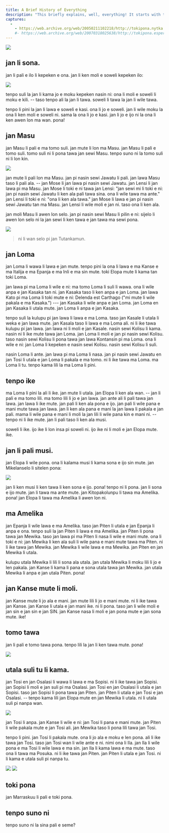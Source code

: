 ```yaml
---
title: A Brief History of Everything
description: "This briefly explains, well, everything! It starts with the Big Bang and discusses the major topics in history up until today."
captures:
  -
    - https://web.archive.org/web/20050211102218/http://tokipona.nytka.org/text/histb.html
    #- https://web.archive.org/web/20070318025638/http://tokipona.esperanto-jeunes.org:80/text/histb.html
---
```

![](/images/hist08.jpg)

## jan li sona.

jan li pali e ilo li kepeken e ona. jan li ken moli e soweli kepeken ilo:

![](/images/hist09.jpg)

tenpo suli la jan li kama jo e moku kepeken nasin ni: ona li moli e soweli li moku e kili. -- taso tenpo ali la jan li tawa. soweli li tawa la jan li wile tawa.

tenpo li pini la jan li lawa e soweli e kasi. ona li jo e soweli. jan li wile moku la ona li ken moli e soweli ni. sama la ona li jo e kasi. jan li jo e ijo ni la ona li ken awen lon ma wan. pona!

 

## jan Masu

jan Masu li pali e ma tomo suli. jan mute li lon ma Masu. jan Masu li pali e tomo suli. tomo suli ni li pona tawa jan sewi Masu. tenpo suno ni la tomo suli ni li lon kin.

![](/images/hist10.jpg)

jan mute li pali lon ma Masu. jan pi nasin sewi Jawatu li pali. jan lawa Masu taso li pali ala. -- jan Mose li jan lawa pi nasin sewi Jawatu. jan Lensi li jan lawa pi ma Masu. jan Mose li toki e ni tawa jan Lensi: "jan sewi mi li toki e ni: jan pi nasin sewi Jawatu li ken ala pali tawa sina. ona li wile tawa ma ante." jan Lensi li toki e ni: "ona li ken ala tawa." jan Mose li lawa e jan pi nasin sewi Jawatu tan ma Masu. jan Lensi li wile moli e jan ni. taso ona li ken ala.

jan moli Masu li awen lon selo. jan pi nasin sewi Masu li pilin e ni: sijelo li awen lon selo ni la jan sewi li ken tawa e jan tawa ma sewi pona.

![](/images/hist11.jpg)
> ni li wan selo pi jan Tutankamun.

## jan Loma

jan Loma li wawa li lawa e jan mute. tenpo pini la ona li lawa e ma Kanse e ma Italija e ma Epanja e ma Inli e ma sin mute. toki Elopa mute li kama tan toki Loma.

jan lawa pi ma Loma li wile e ni: ma tomo Loma li suli li wawa. ona li wile anpa e jan Kasaka tan ni. jan Kasaka taso li ken anpa e jan Loma. jan lawa Kato pi ma Loma li toki mute e ni: Delenda est Carthago ("mi mute li wile pakala e ma Kasaka.") --- jan Kasaka li wile anpa e jan Loma. jan Loma en jan Kasaka li utala mute. jan Loma li anpa e jan Kasaka.

tenpo suli la kulupu pi jan lawa li lawa e ma Loma. taso jan Kasale li utala li weka e jan lawa mute. jan Kasala taso li lawa e ma Loma ali. ni li ike tawa kulupu pi jan lawa. jan lawa ni li moli e jan Kasale. nasin sewi Kolisu li kama. nasin ni li ike mute tawa jan Loma. jan Loma li moli e jan pi nasin sewi Kolisu. taso nasin sewi Kolisu li pona tawa jan lawa Kontansin pi ma Loma. ona li wile e ni: jan Loma li kepeken e nasin sewi Kolisu. nasin sewi Kolisu li suli.

nasin Loma li ante. jan lawa pi ma Loma li nasa. jan pi nasin sewi Jawatu en jan Tosi li utala e jan Loma li pakala e ma tomo. ni li ike tawa ma Loma. ma Loma li tu. tenpo kama lili la ma Loma li pini.

 

## tenpo ike

ma Loma li pini la ali li ike. jan mute li utala. jan Elopa li ken ala wan. -- jan li pali e ma tomo lili. ma tomo lili li jo e jan lawa. jan ante ali li pali tawa jan lawa. jan lawa li ike mute. jan pali li ken ala pona e ijo. jan pali li wile pana e mani mute tawa jan lawa. jan li ken ala pana e mani la jan lawa li pakala e jan pali. mama li wile pana e mani li moli la jan lili li wile pana kin e mani ni. -- tenpo ni li ike mute. jan li pali taso li ken ala musi.

soweli li ike. ijo ike li lon insa pi soweli ni. ijo ike ni li moli e jan Elopa mute. ike.

 

## jan li pali musi.

jan Elopa li wile pona. ona li kalama musi li kama sona e ijo sin mute. jan Mikelanselo li sitelen pona:

![](/images/hist12.jpg)

jan li ken musi li ken tawa li ken sona e ijo. pona! tenpo ni li pona. jan li sona e ijo mute. jan li tawa ma ante mute. jan Kitopakolunpu li tawa ma Amelika. pona! jan Elopa li tawa ma Amelika li awen lon ni.

 

## ma Amelika

jan Epanja li wile lawa e ma Amelika. taso jan Piten li utala e jan Epanja li anpa e ona. tenpo suli la jan Piten li lawa e ma Amelika. jan Piten li pona tawa jan Mewika. taso jan lawa pi ma Piten li nasa li wile e mani mute. ona li toki e ni: jan Mewika li ken ala suli li wile pana e mani mute tawa ma Piten. ni li ike tawa jan Mewika. jan Mewika li wile lawa e ma Mewika. jan Piten en jan Mewika li utala.

kulupu utala Mewika li lili li sona ala utala. jan utala Mewika li moku lili li jo e len pakala. jan Kanse li kama li pana e sona utala tawa jan Mewika. jan utala Mewika li anpa e jan utala Piten. pona!

 

## jan Kanse mute li moli.

jan Kanse mute li jo ala e mani. jan mute lili li jo e mani mute. ni li ike tawa jan Kanse. jan Kanse li utala e jan mani ike. ni li pona. taso jan li wile moli e jan sin e jan sin e jan SIN. jan Kanse nasa li moli e jan pona mute e jan sona mute. ike!

 

## tomo tawa

jan li pali e tomo tawa pona. tenpo lili la jan li ken tawa mute. pona!

![](/images/hist16.jpg)

## utala suli tu li kama.

jan Tosi en jan Osalasi li wawa li lawa e ma Sopisi. ni li ike tawa jan Sopisi. jan Sopisi li moli e jan suli pi ma Osalasi. jan Tosi en jan Osalasi li utala e jan Sopisi. taso jan Sopisi li pona tawa jan Piten. jan Piten li utala e jan Tosi e jan Osalasi. -- tenpo kama lili jan Elopa mute en jan Mewika li utala. ni li utala suli pi nanpa wan.

![](/images/hist13.jpg)

jan Tosi li anpa. jan Kanse li wile e ni: jan Tosi li pana e mani mute. jan Piten li wile pakala mute e jan Tosi ali. jan Mewika taso li pona lili tawa jan Tosi.

tenpo li pini. jan Tosi li pakala mute. ona li jo ala e moku e len pona. ali li ike tawa jan Tosi. taso jan Tosi wan li wile ante e ni. nimi ona li Ila. jan Ila li wile pona e ma Tosi li wile lawa e ma sin. jan Ila li kama lawa e ma mute. taso ona li tawa ma Posuka. ni li ike tawa jan Piten. jan Piten li utala e jan Tosi. ni li kama e utala suli pi nanpa tu.

![](/images/hist14.jpg)
![](/images/hist15.jpg)  

 

## toki pona

jan Marraskuu li pali e toki pona.

 

## tenpo suno ni

tenpo suno ni la sina pali e seme? 
